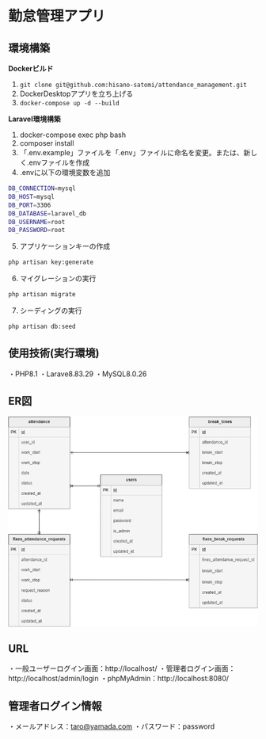 # 勤怠管理アプリ
## 環境構築
**Dockerビルド**
1. `git clone git@github.com:hisano-satomi/attendance_management.git`
2. DockerDesktopアプリを立ち上げる
3. `docker-compose up -d --build`

**Laravel環境構築**
1. docker-compose exec php bash
2. composer install
3. 「.env.example」ファイルを「.env」ファイルに命名を変更。または、新しく.envファイルを作成
4. .envに以下の環境変数を追加
```bash
DB_CONNECTION=mysql
DB_HOST=mysql
DB_PORT=3306
DB_DATABASE=laravel_db
DB_USERNAME=root
DB_PASSWORD=root
```
5. アプリケーションキーの作成
```bash
php artisan key:generate
```
6. マイグレーションの実行
```bash
php artisan migrate
```
7. シーディングの実行
```bash
php artisan db:seed
```
## 使用技術(実行環境)
・PHP8.1
・Larave8.83.29
・MySQL8.0.26
## ER図
![ER図](src/design/er.png)
## URL
・一般ユーザーログイン画面：http://localhost/
・管理者ログイン画面：http://localhost/admin/login
・phpMyAdmin：http://localhost:8080/
## 管理者ログイン情報
・メールアドレス：taro@yamada.com
・パスワード：password